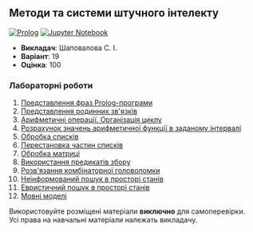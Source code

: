 ## Методи та системи штучного інтелекту

[![Prolog](https://img.shields.io/badge/Prolog-darkred?style=for-the-badge&logo=bower&logoColor=white)](#)
[![Jupyter Notebook](https://img.shields.io/badge/Jupyter-F37626?style=for-the-badge&logo=jupyter&logoColor=white)](#)

- **Викладач**: Шаповалова С. І.
- **Варіант**: 19
- **Оцінка**: 100

### Лабораторні роботи
  1. [Представлення фраз Prolog-програми](./Lab01/)
  2. [Представлення родинних зв'язків](./Lab02/)
  3. [Арифметичні операції. Організація циклу](./Lab03/)
  4. [Розрахунок значень арифметичної функції в заданому інтервалі](./Lab04/)
  5. [Обробка списків](./Lab05/)
  6. [Перестановка частин списків](./Lab06/)
  7. [Обробка матриці](./Lab07/)
  8. [Використання предикатів збору](./Lab08/)
  9. [Розв'язання комбінаторної головоломки](./Lab09/)
  10. [Неінформований пошук в просторі станів](./Lab10/)
  11. [Евристичний пошук в просторі станів](./Lab11/)
  12. [Мовні моделі](./Lab12/)

Використовуйте розміщені матеріали **виключно** для самоперевірки. <br>
Усі права на навчальні матеріали належать викладачу.